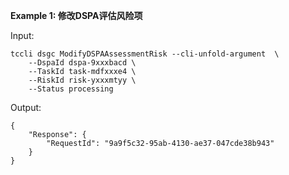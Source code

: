 **Example 1: 修改DSPA评估风险项**



Input: 

```
tccli dsgc ModifyDSPAAssessmentRisk --cli-unfold-argument  \
    --DspaId dspa-9xxxbacd \
    --TaskId task-mdfxxxe4 \
    --RiskId risk-yxxxmtyy \
    --Status processing
```

Output: 
```
{
    "Response": {
        "RequestId": "9a9f5c32-95ab-4130-ae37-047cde38b943"
    }
}
```

